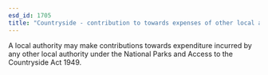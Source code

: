 ```yaml
---
esd_id: 1705
title: "Countryside - contribution to towards expenses of other local authorities"
---
```


A local authority may make contributions towards expenditure incurred by any other local authority under the National Parks and Access to the Countryside Act 1949.

